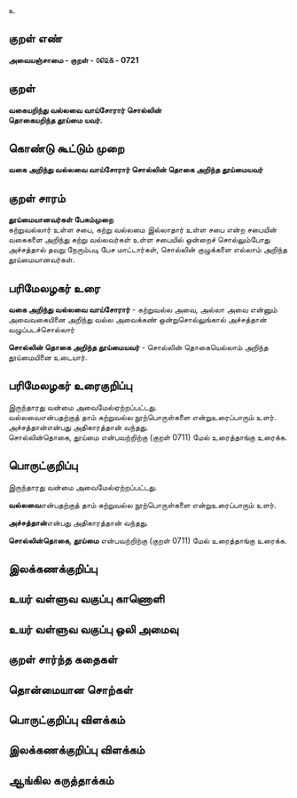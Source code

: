 உ

## குறள் எண் 

**அவையஞ்சாமை - குறள் - ௦௭௨௧ - 0721**  

## குறள் 

**வகையறிந்து வல்லவை வாய்சோரார் சொல்லின்  
தொகையறிந்த தூய்மை யவர்.**  

## கொண்டு கூட்டும் முறை

**வகை அறிந்து வல்லவை வாய்சோரார் சொல்லின் தொகை அறிந்த தூய்மையவர்**

## குறள் சாரம் 

**தூய்மையானவர்கள் பேசும்முறை**    
கற்றுவல்லார் உள்ள சபை, கற்று வல்லமை இல்லாதார் உள்ள சபை என்ற சபையின் வகைகளை அறிந்து கற்று வல்லவர்கள் உள்ள சபையில் ஒன்றைச் சொல்லும்போது அச்சத்தால் தவறு நேரும்படி பேச மாட்டார்கள், சொல்லின் குழுக்களை எல்லாம் அறிந்த தூய்மையானவர்கள்.  

## பரிமேலழகர் உரை

**வகை அறிந்து வல்லவை வாய்சோரார்** - கற்றுவல்ல அவை, அல்லா அவை என்னும் அவைவகையினை அறிந்து வல்ல அவைக்கண் ஒன்றுசொல்லுங்கால் அச்சத்தான் வழுப்படச்சொல்லார்  

**சொல்லின் தொகை அறிந்த தூய்மையவர்** - சொல்லின் தொகையெல்லாம் அறிந்த தூய்மையினை உடையார்.   

## பரிமேலழகர் உரைகுறிப்பு   

இருந்தாரது வன்மை அவைமேல்ஏற்றப்பட்டது.   
வல்லவைஎன்பதற்குத் தாம் கற்றுவல்ல நூற்பொருள்களை என்றுஉரைப்பாரும் உளர்.  
அச்சத்தான்என்பது அதிகாரத்தான் வந்தது.     
சொல்லின்தொகை, தூய்மை என்பவற்றிற்கு (குறள் 0711) மேல் உரைத்தாங்கு உரைக்க.    

## பொருட்குறிப்பு 

இருந்தாரது வன்மை அவைமேல்ஏற்றப்பட்டது.   

**வல்லவை**என்பதற்குத் தாம் கற்றுவல்ல நூற்பொருள்களை என்றுஉரைப்பாரும் உளர்.  

**அச்சத்தான்**என்பது அதிகாரத்தான் வந்தது.     

**சொல்லின்தொகை, தூய்மை** என்பவற்றிற்கு (குறள் 0711) மேல் உரைத்தாங்கு உரைக்க.   

## இலக்கணக்குறிப்பு  


## உயர் வள்ளுவ வகுப்பு காணொளி


## உயர் வள்ளுவ வகுப்பு ஒலி அமைவு 

 
## குறள் சார்ந்த கதைகள் 


## தொன்மையான சொற்கள்


## பொருட்குறிப்பு விளக்கம்


## இலக்கணக்குறிப்பு விளக்கம்


## ஆங்கில கருத்தாக்கம் 



